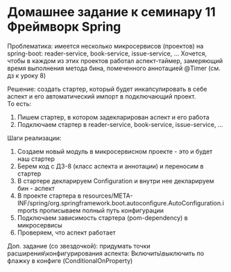 # Домашнее задание к семинару 11 Фреймворк Spring

Проблематика: имеется несколько микросервисов (проектов) на spring-boot: reader-service, book-service,
issue-service, ...
Хочется, чтобы в каждом из этих проектов работал аспект-таймер, замеряющий время выполнения метода бина, помеченного
аннотацией @Timer (см. дз к уроку 8)

Решение: создать стартер, который будет инкапсулировать в себе аспект и его автоматический импорт в подключающий
проект.  
То есть:

1. Пишем стартер, в котором задекларирован аспект и его работа
2. Подключаем стартер в reader-service, book-service, issue-service, ...

Шаги реализации:

1. Создаем новый модуль в микросервисном проекте - это и будет наш стартер
2. Берем код с ДЗ-8 (класс аспекта и аннотации) и переносим в стартер
3. В стартере декларируем Configuration и внутри нее декларируем бин - аспект
4. В проекте стартера в resources/META-INF/spring/org.springframework.boot.autoconfigure.AutoConfiguration.imports
   прописываем полный путь конфигурации
5. Подключаем зависимость стартера (pom-dependency) в микросервисы
6. Проверяем, что аспект работает

Доп. задание (со звездочкой): придумать точки расширения\конфигурирования аспекта:
Включить\выключить по флажку в конфиге (ConditionalOnProperty)